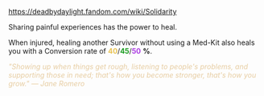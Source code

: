 https://deadbydaylight.fandom.com/wiki/Solidarity

<p>Sharing painful experiences has the power to heal.
<p>When injured, healing another Survivor without using a Med-Kit  also heals you with a Conversion rate of <span class="clr" style="color: #e8c252;"><b>40</b></span>/<span class="clr" style="color: #199b1e;"><b>45</b></span>/<span class="clr" style="color: #ac3ee3;"><b>50</b></span> <b>%</b>.
</p><p><i><span class="clr clr9" style="color: #e7cda2 ;">"Showing up when things get rough, listening to people's problems, and supporting those in need; that's how you become stronger, that's how you grow." — Jane Romero</span></i>
</p>
</p>